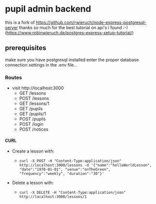 # pupil admin backend

this is a fork of
https://github.com/rwieruch/node-express-postgresql-server
thanks so much for the best tutorial on api's i found :-)
(https://www.robinwieruch.de/postgres-express-setup-tutorial/)

## prerequisites

make sure you have postgresql installed
enter the proper database connection settings in the .env file...

### Routes

- visit http://localhost:3000
  - GET /lessons
  - POST /lessons
  - GET /lessons/1
  - GET /pupils
  - GET /pupils/1
  - POST /pupils
  - POST /login
  - POST /notices

#### CURL

- Create a lesson with:
  - `curl -X POST -H "Content-Type:application/json" http://localhost:3000/lessons -d '{"name":"helloWorldLesson", "date":"1970-01-01", "venue":"onTheGreen", "frequency":"weekly", "duration":"30"}'`

- Delete a lesson with:
  - `curl -X DELETE -H "Content-Type:application/json" http://localhost:3000/lessons/1`

